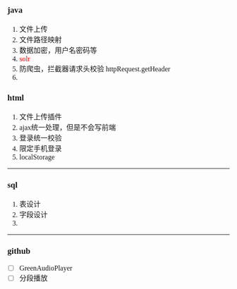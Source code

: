 <font face="SimSun" size=3 >

### java

1. 文件上传
2. 文件路径映射
3. 数据加密，用户名密码等
4. <font color="Red">solr</font>
5. 防爬虫，拦截器请求头校验 httpRequest.getHeader
6. 

### html

1. 文件上传插件
2. ajax统一处理，但是不会写前端
3. 登录统一校验
4. 限定手机登录
5. localStorage

---

### sql

1. 表设计
2. 字段设计
3. 

---

### github

- [ ] GreenAudioPlayer
- [ ] 分段播放

</font>
